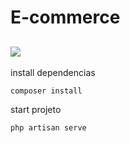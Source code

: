 # E-commerce
![](https://repository-images.githubusercontent.com/381091195/35036c00-d81d-11eb-8acc-a143cb15c96a)
-----------------------------------------------------------------------------------------------------------------------------------------------------------------------------------
install dependencias

`composer install`

start projeto

`php artisan serve`


